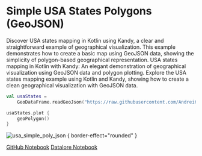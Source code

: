 # Simple USA States Polygons (GeoJSON)

<web-summary>
Discover USA states mapping in Kotlin using Kandy, a clear and straightforward example of geographical visualization.
This example demonstrates how to create a basic map using GeoJSON data, showing the simplicity of polygon-based geographical representation.
</web-summary>

<card-summary>
USA states mapping in Kotlin with Kandy: An elegant demonstration of geographical visualization using GeoJSON data and polygon plotting.
</card-summary>

<link-summary>
Explore the USA states mapping example using Kotlin and Kandy, showing how to create a clean geographical visualization with GeoJSON data.
</link-summary>


<!---IMPORT org.jetbrains.kotlinx.kandy.geo.samples.gallery.Geo-->

<!---FUN usa_simple_poly_json-->

```kotlin
val usaStates =
    GeoDataFrame.readGeoJson("https://raw.githubusercontent.com/AndreiKingsley/datasets/refs/heads/main/USA.json")

usaStates.plot {
    geoPolygon()
}
```

<!---END-->

![usa_simple_poly_json](usa_simple_poly_json.svg) { border-effect="rounded" }

<seealso style="cards">
       <category ref="example-ktnb">
           <a href="https://github.com/Kotlin/kandy/blob/main/examples/notebooks/lets-plot/samples/geo/usa_simple_poly_json.ipynb" summary="View the notebook on our GitHub repository">GitHub Notebook</a>
           <a href="https://datalore.jetbrains.com/report/static/KQKedA4jDrKu63O53gEN0z/XdMXS59RgEroqazyUZUwVl" summary="Experiment with this example on Datalore">Datalore Notebook</a>
       </category>
</seealso>
